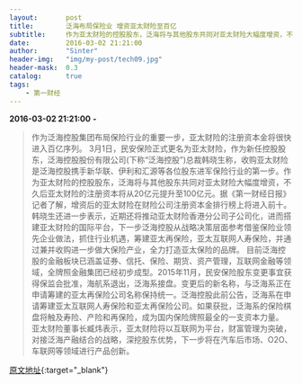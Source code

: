 ```yaml
---
layout:       post
title:        泛海布局保险业 增资亚太财险至百亿
subtitle:     作为亚太财险的控股股东，泛海将与其他股东共同对亚太财险大幅度增资，不久后亚太财险的注册资本将从20亿元提升至100亿元。据《第一财经日报》记者了解，增资后的亚太财险在财险公司注册资本金排行榜上将进入前十。
date:         2016-03-02 21:21:00
author:       "Sinter"
header-img:   "img/my-post/tech09.jpg"
header-mask:  0.3
catalog:      true
tags:
    - 第一财经
---
```


**2016-03-02 21:21:00**  **-**

> 作为泛海控股集团布局保险行业的重要一步，亚太财险的注册资本金将很快进入百亿序列。
3月1日，民安保险正式更名为亚太财险，作为新任控股股东，泛海控股股份有限公司(下称“泛海控股”)总裁韩晓生称，收购亚太财险是泛海控股携手新华联、伊利和汇源等各位股东进军保险行业的第一步。作为亚太财险的控股股东，泛海将与其他股东共同对亚太财险大幅度增资，不久后亚太财险的注册资本将从20亿元提升至100亿元。据《第一财经日报》记者了解，增资后的亚太财险在财险公司注册资本金排行榜上将进入前十。
韩晓生还进一步表示，近期还将推动亚太财险香港分公司子公司化，进而搭建亚太财险的国际平台，下一步泛海控股从战略决策层面参考借鉴保险业领先企业做法，抓住行业机遇，筹建亚太再保险，亚太互联网人寿保险，并通过兼并收购进一步做大保险产业，全力打造亚太保险的品牌。
目前泛海控股的金融板块已涵盖证券、信托、保险、期货、资产管理，互联网金融等领域，全牌照金融集团已经初步成型。2015年11月，民安保险股东变更事宜获得保监会批准，海航系退出，泛海系接盘。变更后的新名称，与泛海系正在申请筹建的亚太再保险公司名称保持统一。泛海控股此前公告，泛海系在申请筹建亚太互联网人寿保险和亚太再保险公司。如果获批，泛海系的保险棋盘将触及寿险、产险和再保险，成为国内保险牌照最全的一支资本力量。
亚太财险董事长臧炜表示，亚太财险将以互联网为平台，财富管理为突破，对接泛海产融结合的战略，深挖股东优势，下一步将在汽车后市场、O2O、车联网等领域进行产品创新。


[原文地址](http://www.yicai.com/news/4756621.html){:target="_blank"}


